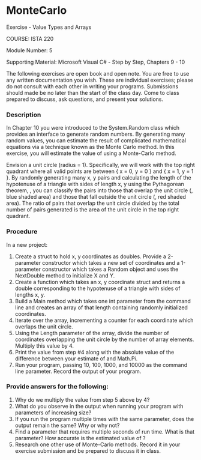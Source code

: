 # MonteCarlo
Exercise - Value Types and Arrays

COURSE: ISTA 220

Module Number: 5

Supporting Material: Microsoft Visual C# - Step by Step, Chapters 9 - 10

The following exercises are open book and open note.  You are free to use any written documentation you wish.  These are individual exercises; please do not consult with each other in writing your programs. Submissions should made be no later than the start of the class day. Come to class prepared to discuss, ask questions, and present your solutions.

### Description
In Chapter 10 you were introduced to the System.Random class which provides an interface to generate random numbers. By generating many random values, you can estimate the result of complicated mathematical equations via a technique known as the Monte Carlo method. In this exercise, you will estimate the value of  using a Monte-Carlo method.

Envision a unit circle (radius = 1). Specifically, we will work with the top right quadrant where all valid points are between { x = 0, y = 0 } and { x = 1, y = 1 }. By randomly generating many x, y pairs and calculating the length of the hypotenuse of a triangle with sides of length x, y using the Pythagorean theorem, , you can classify the pairs into those that overlap the unit circle (, blue shaded area) and those that fall outside the unit circle (, red shaded area). The ratio of pairs that overlap the unit circle divided by the total number of pairs generated is the area of the unit circle in the top right quadrant.



### Procedure
In a new project:
1. Create a struct to hold x, y coordinates as doubles. Provide a 2-parameter constructor which takes a new set of coordinates and a 1-parameter constructor which takes a Random object and uses the NextDouble method to initialize X and Y.
2. Create a function which takes an x, y coordinate struct and returns a double corresponding to the hypotenuse of a triangle with sides of lengths x, y.
3. Build a Main method which takes one int parameter from the command line and creates an array of that length containing randomly initialized coordinates.
4. Iterate over the array, incrementing a counter for each coordinate which overlaps the unit circle.
5. Using the Length parameter of the array, divide the number of coordinates overlapping the unit circle by the number of array elements. Multiply this value by 4.
6. Print the value from step #4 along with the absolute value of the difference between your estimate of  and Math.Pi.
7. Run your program, passing 10, 100, 1000, and 10000 as the command line parameter. Record the output of your program.

### Provide answers for the following:
1. Why do we multiply the value from step 5 above by 4?
2. What do you observe in the output when running your program with parameters of increasing size?
3. If you run the program multiple times with the same parameter, does the output remain the same? Why or why not?
4. Find a parameter that requires multiple seconds of run time. What is that parameter? How accurate is the estimated value of ?
5. Research one other use of Monte-Carlo methods. Record it in your exercise submission and be prepared to discuss it in class.

